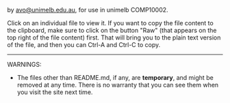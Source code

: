 by avo@unimelb.edu.au, for use in unimelb COMP10002.

Click on an individual file to view it. If you want to copy the
file content to the clipboard, make sure to click on the button "Raw"
(that appears on the top right of the file content) first. That
will bring you to the plain text version of the file, and then
you can Ctrl-A and Ctrl-C to copy.

-------------------------------------------------------------
WARNINGS: 
- The files other than README.md, if any, are **temporary**, and
might be removed at any time. There is no warranty that you can
see them when you visit the site next time.  

